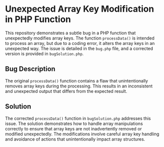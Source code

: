 # Unexpected Array Key Modification in PHP Function

This repository demonstrates a subtle bug in a PHP function that unexpectedly modifies array keys. The function `processData()` is intended to process an array, but due to a coding error, it alters the array keys in an unexpected way.  The issue is detailed in the `bug.php` file, and a corrected version is provided in `bugSolution.php`.

## Bug Description
The original `processData()` function contains a flaw that unintentionally removes array keys during the processing. This results in an inconsistent and unexpected output that differs from the expected result.

## Solution
The corrected `processData()` function in `bugSolution.php` addresses this issue. The solution demonstrates how to handle array manipulations correctly to ensure that array keys are not inadvertently removed or modified unexpectedly. The modifications involve careful array key handling and avoidance of actions that unintentionally impact array structures.
